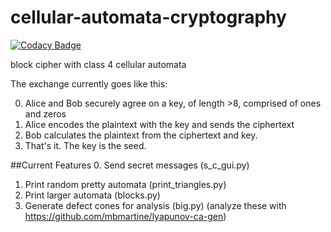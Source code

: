 # cellular-automata-cryptography

[![Codacy Badge](https://api.codacy.com/project/badge/Grade/6ac9d62513a040dea8cf29489322b394)](https://www.codacy.com/app/rmartine/cellular-automata-cryptography?utm_source=github.com&utm_medium=referral&utm_content=mbmartine/cellular-automata-cryptography&utm_campaign=badger)

block cipher with class 4 cellular automata

The exchange currently goes like this:

0. Alice and Bob securely agree on a key, of length >8, comprised of ones and zeros
1. Alice encodes the plaintext with the key and sends the ciphertext
2. Bob calculates the plaintext from the ciphertext and key.
3. That's it. The key is the seed.

##Current Features
0. Send secret messages (s\_c\_gui.py)
1. Print random pretty automata (print\_triangles.py)
2. Print larger automata (blocks.py)
3. Generate defect cones for analysis (big.py) (analyze these with https://github.com/mbmartine/lyapunov-ca-gen)


